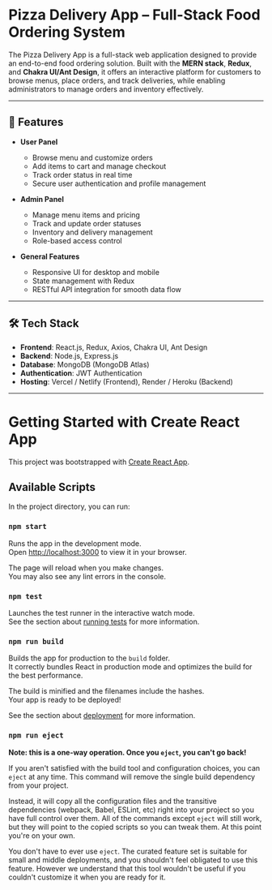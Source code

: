 
# Pizza Delivery App – Full-Stack Food Ordering System

The Pizza Delivery App is a full-stack web application designed to provide an end-to-end food ordering solution. Built with the **MERN stack**, **Redux**, and **Chakra UI/Ant Design**, it offers an interactive platform for customers to browse menus, place orders, and track deliveries, while enabling administrators to manage orders and inventory effectively.

---

## 🚀 Features
- **User Panel**
  - Browse menu and customize orders  
  - Add items to cart and manage checkout  
  - Track order status in real time  
  - Secure user authentication and profile management  

- **Admin Panel**
  - Manage menu items and pricing  
  - Track and update order statuses  
  - Inventory and delivery management  
  - Role-based access control  

- **General Features**
  - Responsive UI for desktop and mobile  
  - State management with Redux  
  - RESTful API integration for smooth data flow  

---

## 🛠️ Tech Stack
- **Frontend**: React.js, Redux, Axios, Chakra UI, Ant Design  
- **Backend**: Node.js, Express.js  
- **Database**: MongoDB (MongoDB Atlas)  
- **Authentication**: JWT Authentication  
- **Hosting**: Vercel / Netlify (Frontend), Render / Heroku (Backend)  

---

# Getting Started with Create React App

This project was bootstrapped with [Create React App](https://github.com/facebook/create-react-app).

## Available Scripts

In the project directory, you can run:

### `npm start`

Runs the app in the development mode.\
Open [http://localhost:3000](http://localhost:3000) to view it in your browser.

The page will reload when you make changes.\
You may also see any lint errors in the console.

### `npm test`

Launches the test runner in the interactive watch mode.\
See the section about [running tests](https://facebook.github.io/create-react-app/docs/running-tests) for more information.

### `npm run build`

Builds the app for production to the `build` folder.\
It correctly bundles React in production mode and optimizes the build for the best performance.

The build is minified and the filenames include the hashes.\
Your app is ready to be deployed!

See the section about [deployment](https://facebook.github.io/create-react-app/docs/deployment) for more information.

### `npm run eject`

**Note: this is a one-way operation. Once you `eject`, you can't go back!**

If you aren't satisfied with the build tool and configuration choices, you can `eject` at any time. This command will remove the single build dependency from your project.

Instead, it will copy all the configuration files and the transitive dependencies (webpack, Babel, ESLint, etc) right into your project so you have full control over them. All of the commands except `eject` will still work, but they will point to the copied scripts so you can tweak them. At this point you're on your own.

You don't have to ever use `eject`. The curated feature set is suitable for small and middle deployments, and you shouldn't feel obligated to use this feature. However we understand that this tool wouldn't be useful if you couldn't customize it when you are ready for it.



